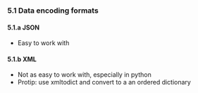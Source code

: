 ### 5.1 Data encoding formats

#### 5.1.a JSON
* Easy to work with  
#### 5.1.b XML
* Not as easy to work with, especially in python 
* Protip: use xmltodict and convert to a an ordered dictionary 